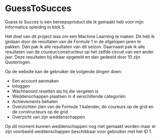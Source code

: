 # GuessToSucces
 
Guess to Succes is een beroepsproduct die ik gemaakt heb voor mijn Informatica opleidng in blok 5. 

Het doel van dit project was om een Machine Learning te maken. Dit heb ik gedaan door de resultaten van de Formule 1 in de afgelopen jaren te pakken. Dan pak ik alle resultaten van dit seizon. Daarnaast pak ik alle resultaten van de coureur/constructeur op het zelfde circuit van een ander jaar. 
Deze resultaten bij elkaar opgeteld en dan gedeeld door 10 zijn Quoteringen. 

Op de website kan de gebruiker de volgende dingen doen:
- Een account aanmaken
- Inloggen
- Wachtwoord resetten als hij die vergeten is
- Weddenschappen plaatsen in 4 verschillende categoriën
- Achievements behalen
- Overzichten zien van de Formule 1 kalender, de coureurs op de grid en de constructeurs op de grid
- Overzicht van zijn weddenschappen

Op dit moment kunnen weddenschappen nog niet gemaakt worden maar er zijn voorbeeld weddenschappen beschikbaar voor gebruiker met het ID 1. 
